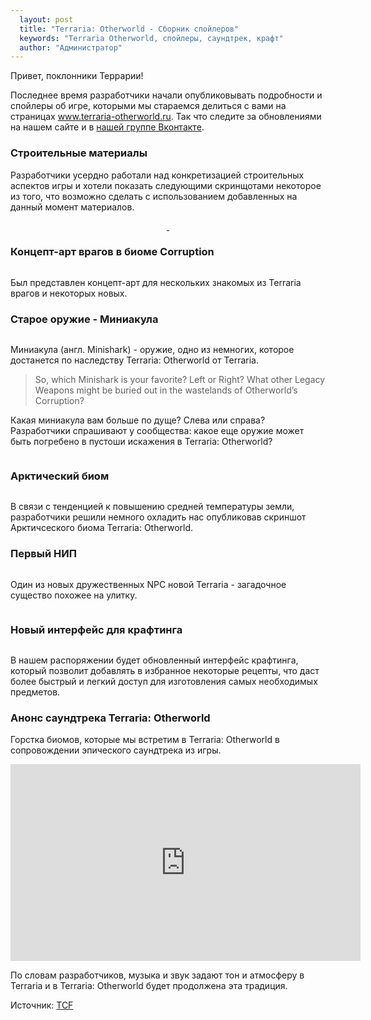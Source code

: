 ```yaml
---
  layout: post
  title: "Terraria: Otherworld - Сборник спойлеров"
  keywords: "Terraria Otherworld, спойлеры, саундтрек, крафт"
  author: "Администратор"
---
```


Привет, поклонники Террарии!

Последнее время разработчики начали опубликовывать подробности и спойлеры об игре, которыми мы стараемся делиться с вами на страницах www.terraria-otherworld.ru. Так что следите за обновлениями на нашем сайте и в <a href="https://vk.com/terraria_otherworld_ru">нашей группе Вконтакте<a/>.

### Строительные материалы

Разработчики усердно работали над конкретизацией строительных аспектов игры и хотели показать следующими скринщотами некоторое из того, что возможно сделать с  использованием добавленных на данный момент материалов.

<div align="center">
<a class="fancybox" rel="gallery1" href="{{site.base_path}}images/posts/sbornik-spoilerov/building-materials-1.png" title="Строительные материалы">
	<img src="{{site.base_path}}images/posts/sbornik-spoilerov/building-materials-1_m.png" alt="" />
</a>
<a class="fancybox" rel="gallery1" href="{{site.base_path}}images/posts/sbornik-spoilerov/building-materials-2.png" title="Строительные материалы">
	<img src="{{site.base_path}}images/posts/sbornik-spoilerov/building-materials-2_m.png" alt="" />
</a>
</div>

### Концепт-арт врагов в биоме Corruption

<div align="center">
<a class="fancybox" rel="gallery1" href="{{site.base_path}}images/posts/sbornik-spoilerov/Corruption-foes-spoiler.png" title="Враги в биоме Corruption">
	<img src="{{site.base_path}}images/posts/sbornik-spoilerov/Corruption-foes-spoiler_m.png" alt="" />
</a>
</div>

Был представлен концепт-арт для нескольких знакомых из Terraria врагов и некоторых новых.


### Старое оружие - Миниакула

<div align="center">
<a class="fancybox" rel="gallery1" href="{{site.base_path}}images/posts/sbornik-spoilerov/Ancient-Minishark-Spoiler.png" title="Миниакула">
	<img src="{{site.base_path}}images/posts/sbornik-spoilerov/Ancient-Minishark-Spoiler_m.png" alt="" />
</a>
</div>

Миниакула (англ. Minishark) - оружие, одно из немногих, которое достанется по наследству Terraria: Otherworld от Terraria. 

<blockquote>So, which Minishark is your favorite? Left or Right? What other Legacy Weapons might be buried out in the wastelands of Otherworld’s Corruption?</blockquote>

Какая миниакула вам больше по дуще? Слева или справа? Разработчики спрашивают у сообщества: какое еще оружие может быть погребено в пустоши искажения в Terraria: Otherworld? 

<div align="center">
	<img src="{{site.base_path}}images/posts/sbornik-spoilerov/Left-or-Right-Minishark.png" alt="" />
</div>

### Арктический биом

<div align="center">
<a class="fancybox" rel="gallery1" href="{{site.base_path}}images/posts/sbornik-spoilerov/arctic-biome.png" title="Арктический биом">
	<img src="{{site.base_path}}images/posts/sbornik-spoilerov/arctic-biome_m.png" alt="" />
</a>
</div>

В связи с тенденцией к повышению средней температуры земли, разработчики решили немного охладить нас опубликовав скриншот Арктичсеского биома Terraria: Otherworld.

### Первый НИП

<div align="center">
<a class="fancybox" rel="gallery1" href="{{site.base_path}}images/posts/sbornik-spoilerov/first-npc.png" title="Загадочное существо похожее на улитку">
	<img src="{{site.base_path}}images/posts/sbornik-spoilerov/first-npc_m.png" alt="" />
</a>
</div>

Один из новых дружественных NPC новой Terraria - загадочное существо похожее на улитку.

<div align="center">
	<img src="{{site.base_path}}images/posts/sbornik-spoilerov/SMLLoop.gif" alt="" />
</div>

### Новый интерфейс для крафтинга

<div align="center">
<a class="fancybox" rel="gallery1" href="{{site.base_path}}images/posts/sbornik-spoilerov/crafty.png" title="овый интерфейс для крафтинга">
	<img src="{{site.base_path}}images/posts/sbornik-spoilerov/crafty_m.png" alt="" />
</a>
</div>

В нашем распоряжении будет обновленный интерфейс крафтинга, который позволит добавлять в избранное некоторые рецепты, что даст более быстрый и легкий доступ для изготовления самых необходимых предметов.

### Анонс саундтрека Terraria: Otherworld

Горстка биомов, которые мы встретим в Terraria: Otherworld в сопровождении эпического саундтрека из игры.

<iframe width="560" height="315" src="https://www.youtube.com/embed/93fxc8SCF3g" frameborder="0" allowfullscreen></iframe>

По словам разработчиков, музыка и звук задают тон и атмосферу в Terraria и в Terraria: Otherworld будет продолжена эта традиция.

Источник: <a href="http://forums.terraria.org/index.php?threads/terraria-otherworld-spoiler-compendium.17520/" rel="nofollow">TCF</a>
